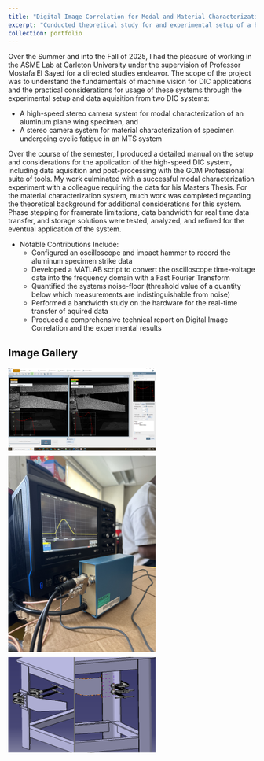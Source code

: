 ```yaml
---
title: "Digital Image Correlation for Modal and Material Characterization"
excerpt: "Conducted theoretical study for and experimental setup of a high-speed Digital Image Correlation (DIC) system and a low-speed material characterization DIC system in the Aerospace Structures and Material Characterization (ASME) Laboratory at Carleton University <br/><img src='/images/3.2Setup.jpg'>"
collection: portfolio
---
```


Over the Summer and into the Fall of 2025, I had the pleasure of working in the ASME Lab at Carleton University under the supervision of Professor Mostafa El Sayed for a directed studies endeavor. The scope of the project was to understand the fundamentals of machine vision for DIC applications and the practical considerations for usage of these systems through the experimental setup and data aquisition from two DIC systems: 
* A high-speed stereo camera system for modal characterization of an aluminum plane wing specimen, and
* A stereo camera system for material characterization of specimen undergoing cyclic fatigue in an MTS system

Over the course of the semester, I produced a detailed manual on the setup and considerations for the application of the high-speed DIC system, including data aquisition and post-processing with the GOM Professional suite of tools. My work culminated with a successful modal characterization experiment with a colleague requiring the data for his Masters Thesis.
For the material characterization system, much work was completed regarding the theoretical background for additional considerations for this system. Phase stepping for framerate limitations, data bandwidth for real time data transfer, and storage solutions were tested, analyzed, and refined for the eventual application of the system.

* Notable Contributions Include:
    * Configured an oscilloscope and impact hammer to record the aluminum specimen strike data
    * Developed a MATLAB script to convert the oscilloscope time-voltage data into the frequency domain with a Fast Fourier Transform
    * Quantified the systems noise-floor (threshold value of a quantity below which measurements are indistinguishable from noise)
    * Performed a bandwidth study on the hardware for the real-time transfer of aquired data 
    * Produced a comprehensive technical report on Digital Image Correlation and the experimental results

## Image Gallery
<div style="display: flex; flex-wrap: wrap; gap: 10px;">
  <img src="/images/pre_tap1.png" alt="Image aquisition with PFV4" width="300">
  <img src="/images/osci_hammer.jpg" alt="Oscilloscope and impact hammer setup" width="300">
  <img src="/images/cad_mounting.png" alt="Mounting mock-up with CatiaV5" width="300">
</div>
